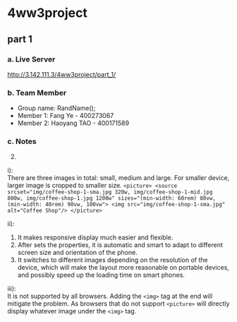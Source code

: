 # 4ww3project

## part 1

### a. Live Server
http://3.142.111.3/4ww3project/part_1/

### b. Team Member
* Group name: RandName();
* Member 1: Fang Ye - 400273067
* Member 2: Haoyang TAO - 400171589

### c. Notes
2.  
i):   
There are three images in total: small, medium and large. For smaller device, larger image is cropped to smaller size.
`<picture>
  <source
    srcset="img/coffee-shop-1-sma.jpg 320w,
            img/coffee-shop-1-mid.jpg 800w,
            img/coffee-shop-1.jpg 1200w"
    sizes="(min-width: 60rem) 80vw,
           (min-width: 40rem) 90vw, 100vw">
  <img src="img/coffee-shop-1-sma.jpg" alt="Coffee Shop"/>
</picture>`

ii):  
1. It makes responsive display much easier and flexible.
2. After sets the properties, it is automatic and smart to adapt to different screen size and orientation of the phone.
3. It switches to different images depending on the resolution of the device, which will make the layout more reasonable on portable devices, and possibly speed up the loading time on smart phones.

iii):  
It is not supported by all browsers. Adding the `<img>` tag at the end will mitigate the problem. As browsers that do not support `<picture>` will directly display whatever image under the `<img>` tag.
